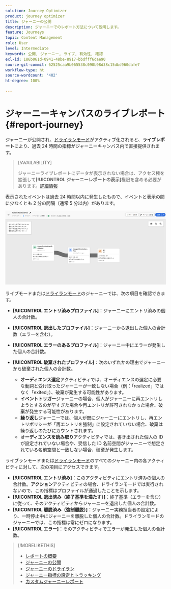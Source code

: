 ```yaml
---
solution: Journey Optimizer
product: journey optimizer
title: ジャーニーの公開
description: ジャーニーでのレポート方法について説明します。
feature: Journeys
topic: Content Management
role: User
level: Intermediate
keywords: 公開, ジャーニー, ライブ, 有効性, 確認
exl-id: 186b061d-0941-48be-8917-bbdfff6dae90
source-git-commit: 62525caa9b065538c090b98d38c15dbd960dafe7
workflow-type: ht
source-wordcount: '402'
ht-degree: 100%

---
```


# ジャーニーキャンバスのライブレポート {#report-journey}

ジャーニーが公開され、[ドライランモード](journey-dry-run.md)がアクティブ化されると、**ライブレポート**&#x200B;により、過去 24 時間の指標がジャーニーキャンバス内で直接提供されます。


>[!AVAILABILITY]
>
>ジャーニーライブレポートにデータが表示されない場合は、アクセス権を拡張して&#x200B;**[!UICONTROL ジャーニーレポートの表示]**&#x200B;権限を含める必要があります。[詳細情報](../administration/permissions.md)


表示されたイベントは過去 24 時間以内に発生したもので、イベントと表示の間に少なくとも 2 分の間隔（通常 5 分以内）があります。

![](assets/journey_live_report.png)

ライブモードまたは[ドライランモード](journey-dry-run.md)のジャーニーでは、次の項目を確認できます。

* **[!UICONTROL エントリ済みプロファイル]**：ジャーニーにエントリ済みの個人の合計数。
* **[!UICONTROL 退出したプロファイル]**：ジャーニーから退出した個人の合計数（エラーを含む）。
* **[!UICONTROL エラーのあるプロファイル]**：ジャーニー中にエラーが発生した個人の合計数。
* **[!UICONTROL 破棄されたプロファイル]**：次のいずれかの理由でジャーニーから破棄された個人の合計数。

   * **オーディエンス選定**&#x200B;アクティビティでは、オーディエンスの選定に必要な動詞と受け取ったジャーニーが一致しない場合（例：「realized」ではなく「exited」）、破棄が発生する可能性があります。
   * **イベントトリガー**&#x200B;ジャーニーの場合、個人がジャーニーに再エントリしようとするのが早すぎた場合や再エントリが許可されなかった場合、破棄が発生する可能性があります。
   * **繰り返し**&#x200B;ジャーニーでは、個人が既にジャーニーにエントリし、再エントリポリシーが「再エントリを強制」に設定されていない場合、破棄は繰り返しのたびにカウントされます。
   * **オーディエンスを読み取り**&#x200B;アクティビティでは、書き出された個人の ID が設定されていない場合や、受信した ID 名前空間がジャーニーで想定されている名前空間と一致しない場合、破棄が発生します。

ライブランモードまたは[ドライランモード](journey-dry-run.md)のすべてのジャーニー内の各アクティビティに対して、次の項目にアクセスできます。

* **[!UICONTROL エントリ済み]**：このアクティビティにエントリ済みの個人の合計数。**アクション**&#x200B;アクティビティの場合、ドライランモードでは実行されないので、この指標はプロファイルが通過したことを示します。
* **[!UICONTROL 退出済み（終了基準を満たす）]**：終了基準（エラーを含む）に従って、そのアクティビティからジャーニーを退出した個人の合計数。
* **[!UICONTROL 離脱済み（強制離脱）]**：ジャーニー実務担当者の設定により、一時停止中にジャーニーを離脱した個人の合計数。ドライランモードのジャーニーでは、この指標は常にゼロになります。
* **[!UICONTROL エラー]**：そのアクティビティでエラーが発生した個人の合計数。


>[!MORELIKETHIS]
>
>* [レポートの概要](../reports/gs-reports.md)
>* [ジャーニーの公開](publishing-the-journey.md)
>* [ジャーニーのドライラン](journey-dry-run.md)
>* [ジャーニー指標の設定とトラッキング](success-metrics.md)
>* [カスタムジャーニーレポート](../reports/sharing-overview.md)